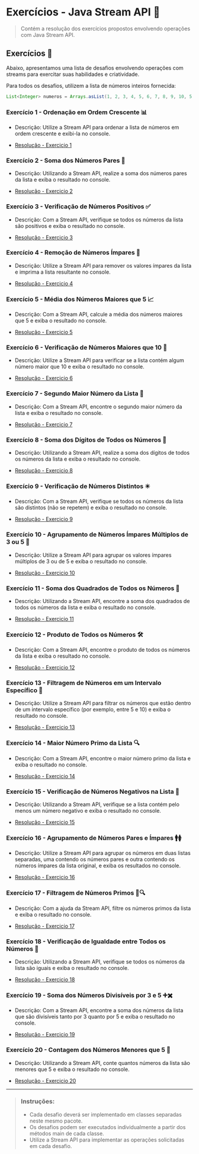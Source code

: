 # Exercícios - Java Stream API 🌟

> Contém a resolução dos exercícios propostos envolvendo operações com Java Stream API.

## Exercícios 📝
Abaixo, apresentamos uma lista de desafios envolvendo operações com streams para exercitar suas habilidades e criatividade.

Para todos os desafios, utilizem a lista de números inteiros fornecida:

```java
List<Integer> numeros = Arrays.asList(1, 2, 3, 4, 5, 6, 7, 8, 9, 10, 5, 4, 3);
```

### Exercício 1 - Ordenação em Ordem Crescente 📊

- Descrição: Utilize a Stream API para ordenar a lista de números em ordem crescente e exibi-la no console.

- [Resolução -  Exercicio 1](OperationsWithStream/src/main/java/OrdenarListaNumerica.java)

### Exercício 2 - Soma dos Números Pares 🔢

- Descrição: Utilizando a Stream API, realize a soma dos números pares da lista e exiba o resultado no console.

- [Resolução -  Exercicio 2](OperationsWithStream/src/main/java/SomaNumerosPares.java)

### Exercício 3 - Verificação de Números Positivos ✅

- Descrição: Com a Stream API, verifique se todos os números da lista são positivos e exiba o resultado no console.

- [Resolução -  Exercicio 3](OperationsWithStream/src/main/java/VerificarNumerosPositivos.java)

### Exercício 4 - Remoção de Números Ímpares 🚫

- Descrição: Utilize a Stream API para remover os valores ímpares da lista e imprima a lista resultante no console.

- [Resolução -  Exercicio 4](OperationsWithStream/src/main/java/RemoverImpares.java)

### Exercício 5 - Média dos Números Maiores que 5 📈

- Descrição: Com a Stream API, calcule a média dos números maiores que 5 e exiba o resultado no console.

- [Resolução -  Exercicio 5](OperationsWithStream/src/main/java/MediaNumerosMaioresQue5.java)

### Exercício 6 - Verificação de Números Maiores que 10 🧐

- Descrição: Utilize a Stream API para verificar se a lista contém algum número maior que 10 e exiba o resultado no console.

- [Resolução -  Exercicio 6](OperationsWithStream/src/main/java/VerificarNumeroMaiorQue10.java)

### Exercício 7 - Segundo Maior Número da Lista 🥈

- Descrição: Com a Stream API, encontre o segundo maior número da lista e exiba o resultado no console.

- [Resolução -  Exercicio 7](OperationsWithStream/src/main/java/SegundoMaiorNumero.java)

### Exercício 8 - Soma dos Dígitos de Todos os Números 🔢

- Descrição: Utilizando a Stream API, realize a soma dos dígitos de todos os números da lista e exiba o resultado no console.

- [Resolução -  Exercicio 8](OperationsWithStream/src/main/java/SomaDigitosNumeros.java)

### Exercício 9 - Verificação de Números Distintos ✴️

- Descrição: Com a Stream API, verifique se todos os números da lista são distintos (não se repetem) e exiba o resultado no console.

- [Resolução -  Exercicio 9](OperationsWithStream/src/main/java/VerificarNumerosDistintos.java)

### Exercício 10 - Agrupamento de Números Ímpares Múltiplos de 3 ou 5 🔄

- Descrição: Utilize a Stream API para agrupar os valores ímpares múltiplos de 3 ou de 5 e exiba o resultado no console.

- [Resolução -  Exercicio 10](OperationsWithStream/src/main/java/AgruparImparesMultiplosDe3e5.java)

### Exercício 11 - Soma dos Quadrados de Todos os Números 📐

- Descrição: Utilizando a Stream API, encontre a soma dos quadrados de todos os números da lista e exiba o resultado no console.

- [Resolução -  Exercicio 11](OperationsWithStream/src/main/java/SomaQuadradosNumeros.java)

### Exercício 12 - Produto de Todos os Números 🛠️

- Descrição: Com a Stream API, encontre o produto de todos os números da lista e exiba o resultado no console.

- [Resolução -  Exercicio 12](OperationsWithStream/src/main/java/ProdutoNumeros.java)

### Exercício 13 - Filtragem de Números em um Intervalo Específico 🎯

- Descrição: Utilize a Stream API para filtrar os números que estão dentro de um intervalo específico (por exemplo, entre 5 e 10) e exiba o resultado no console.

- [Resolução -  Exercicio 13](OperationsWithStream/src/main/java/FiltrarNumerosIntervalo.java)

### Exercício 14 - Maior Número Primo da Lista 🔍

- Descrição: Com a Stream API, encontre o maior número primo da lista e exiba o resultado no console.

- [Resolução -  Exercicio 14](OperationsWithStream/src/main/java/MaiorNumeroPrimo.java)

### Exercício 15 - Verificação de Números Negativos na Lista 🚨

- Descrição: Utilizando a Stream API, verifique se a lista contém pelo menos um número negativo e exiba o resultado no console.

- [Resolução -  Exercicio 15](OperationsWithStream/src/main/java/VerificacaoNumerosNegativos.java)

### Exercício 16 - Agrupamento de Números Pares e Ímpares 🚹🚺

- Descrição: Utilize a Stream API para agrupar os números em duas listas separadas, uma contendo os números pares e outra contendo os números ímpares da lista original, e exiba os resultados no console.

- [Resolução -  Exercicio 16](./OperationsWithStream/Desafio16AgrupamentoParesImpares.java)

### Exercício 17 - Filtragem de Números Primos 🔢🔍

- Descrição: Com a ajuda da Stream API, filtre os números primos da lista e exiba o resultado no console.

- [Resolução -  Exercicio 17](OperationsWithStream/src/main/java/FiltragemNumerosPrimos.java)

### Exercício 18 - Verificação de Igualdade entre Todos os Números 🤝

- Descrição: Utilizando a Stream API, verifique se todos os números da lista são iguais e exiba o resultado no console.

- [Resolução -  Exercicio 18](OperationsWithStream/src/main/java/VerificacaoNumerosIguais.java)

### Exercício 19 - Soma dos Números Divisíveis por 3 e 5 ➕✖️

- Descrição: Com a Stream API, encontre a soma dos números da lista que são divisíveis tanto por 3 quanto por 5 e exiba o resultado no console.

- [Resolução -  Exercicio 19](OperationsWithStream/src/main/java/SomaNumerosDivisiveis3e5.java)

### Exercício 20 - Contagem dos Números Menores que 5 🔢

- Descrição: Utilizando a Stream API, conte quantos números da lista são menores que 5 e exiba o resultado no console.
  
- [Resolução -  Exercicio 20](OperationsWithStream/src/main/java/ContagemNumerosMenoresQue5.java)

-----------
> ### Instruções:
> - Cada desafio deverá ser implementado em classes separadas neste mesmo pacote.
> - Os desafios podem ser executados individualmente a partir dos métodos main de cada classe.
> - Utilize a Stream API para implementar as operações solicitadas em cada desafio.
